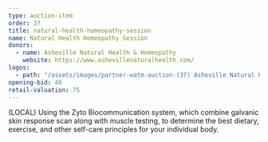 ```yaml
---
type: auction-item
order: 37
title: natural-health-homeopathy-session
name: Natural Health Homeopathy Session
donors:
  - name: Asheville Natural Health & Homeopathy
    website: https://www.ashevillenaturalhealth.com/
logos:
  - path: "/assets/images/partner-watm-auction-(37) Asheville Natural Health.png"
opening-bid: 40
retail-valuation: 75
---
```


(LOCAL) Using the Zyto Biocommunication system, which combine galvanic skin response scan along with muscle testing, to determine the best dietary, exercise, and other self-care principles for your individual body.
